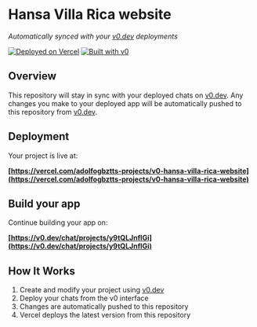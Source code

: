 # Hansa Villa Rica website

*Automatically synced with your [v0.dev](https://v0.dev) deployments*

[![Deployed on Vercel](https://img.shields.io/badge/Deployed%20on-Vercel-black?style=for-the-badge&logo=vercel)](https://vercel.com/adolfogbztts-projects/v0-hansa-villa-rica-website)
[![Built with v0](https://img.shields.io/badge/Built%20with-v0.dev-black?style=for-the-badge)](https://v0.dev/chat/projects/y9tQLJnflGi)

## Overview

This repository will stay in sync with your deployed chats on [v0.dev](https://v0.dev).
Any changes you make to your deployed app will be automatically pushed to this repository from [v0.dev](https://v0.dev).

## Deployment

Your project is live at:

**[https://vercel.com/adolfogbztts-projects/v0-hansa-villa-rica-website](https://vercel.com/adolfogbztts-projects/v0-hansa-villa-rica-website)**

## Build your app

Continue building your app on:

**[https://v0.dev/chat/projects/y9tQLJnflGi](https://v0.dev/chat/projects/y9tQLJnflGi)**

## How It Works

1. Create and modify your project using [v0.dev](https://v0.dev)
2. Deploy your chats from the v0 interface
3. Changes are automatically pushed to this repository
4. Vercel deploys the latest version from this repository
